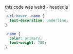 this code was weird - header.js 
```css
.url:hover .name {
  text-decoration: underline;
}

.name {
  color: primary;
  font-weight: 700;
}
```
